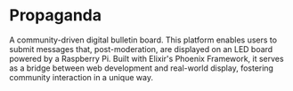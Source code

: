 # Propaganda
A community-driven digital bulletin board. This platform enables users to submit messages that, post-moderation, are displayed on an LED board powered by a Raspberry Pi. Built with Elixir's Phoenix Framework, it serves as a bridge between web development and real-world display, fostering community interaction in a unique way.
